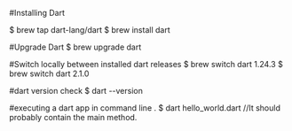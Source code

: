 #Installing Dart

$ brew tap dart-lang/dart
$ brew install dart

#Upgrade Dart
$ brew upgrade dart


#Switch locally between installed dart releases 
$ brew switch dart 1.24.3
$ brew switch dart 2.1.0


#dart version check 
$ dart --version

#executing a dart app in command line .
$ dart hello_world.dart //It should probably contain the main method.
